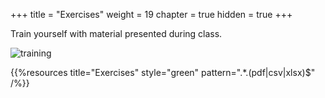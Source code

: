 +++
title = "Exercises"
weight = 19
chapter = true
hidden = true
+++

Train yourself with material presented during class.

![training](https://media.giphy.com/media/1iTH1WIUjM0VATSw/giphy.gif)

{{%resources title="Exercises" style="green"  pattern=".*\.(pdf|csv|xlsx)$" /%}}

